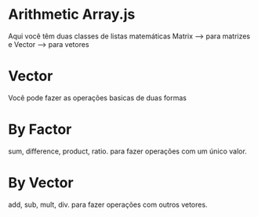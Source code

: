 # Arithmetic Array.js
Aqui você têm duas classes de listas matemáticas Matrix --> para matrizes e Vector --> para vetores
# Vector
Você pode fazer as operações basicas de duas formas
  # By Factor
  sum, difference, product, ratio.
  para fazer operações com um único valor.
  # By Vector
  add, sub, mult, div.
  para fazer operações com outros vetores.
